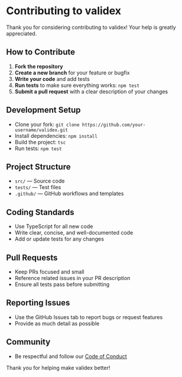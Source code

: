 # Contributing to validex

Thank you for considering contributing to validex! Your help is greatly appreciated.

## How to Contribute

1. **Fork the repository**
2. **Create a new branch** for your feature or bugfix
3. **Write your code** and add tests
4. **Run tests** to make sure everything works: `npm test`
5. **Submit a pull request** with a clear description of your changes

## Development Setup

- Clone your fork: `git clone https://github.com/your-username/validex.git`
- Install dependencies: `npm install`
- Build the project: `tsc`
- Run tests: `npm test`

## Project Structure

- `src/` — Source code
- `tests/` — Test files
- `.github/` — GitHub workflows and templates

## Coding Standards

- Use TypeScript for all new code
- Write clear, concise, and well-documented code
- Add or update tests for any changes

## Pull Requests

- Keep PRs focused and small
- Reference related issues in your PR description
- Ensure all tests pass before submitting

## Reporting Issues

- Use the GitHub Issues tab to report bugs or request features
- Provide as much detail as possible

## Community

- Be respectful and follow our [Code of Conduct](CODE_OF_CONDUCT.md)

Thank you for helping make validex better!
